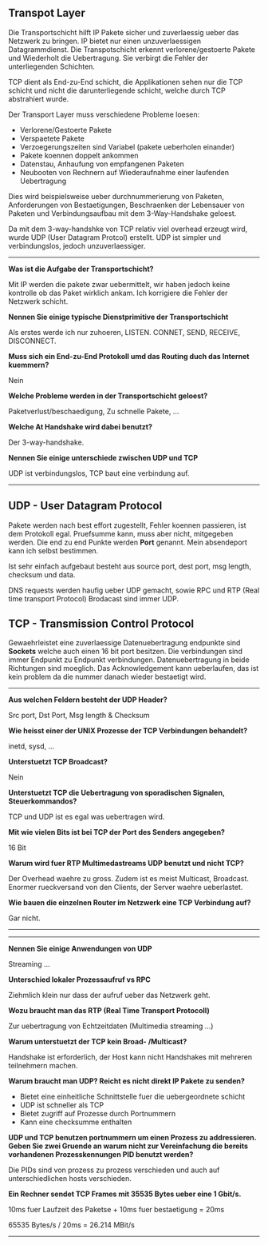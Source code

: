 ## Transpot Layer

Die Transportschicht hilft IP Pakete sicher und zuverlaessig
ueber das Netzwerk zu bringen. IP bietet nur einen unzuverlaessigen Datagrammdienst.
Die Transpotschicht erkennt verlorene/gestoerte Pakete und Wiederholt die Uebertragung.
Sie verbirgt die Fehler der unterliegenden Schichten.

TCP dient als End-zu-End schicht, die Applikationen sehen nur die TCP schicht
und nicht die darunterliegende schicht, welche durch TCP abstrahiert wurde.

Der Transport Layer muss verschiedene Probleme loesen:

 - Verlorene/Gestoerte Pakete
 - Verspaetete Pakete
 - Verzoegerungszeiten sind Variabel (pakete ueberholen einander)
 - Pakete koennen doppelt ankommen
 - Datenstau, Anhaufung von empfangenen Paketen
 - Neubooten von Rechnern auf Wiederaufnahme einer laufenden Uebertragung

Dies wird beispielsweise ueber durchnummerierung von Paketen, Anforderungen
von Bestaetigungen, Beschraenken der Lebensauer von Paketen und
Verbindungsaufbau mit dem 3-Way-Handshake geloest.

Da mit dem 3-way-handshke von TCP relativ viel overhead erzeugt wird,
wurde UDP (User Datagram Protcol) erstellt.
UDP ist simpler und verbindungslos, jedoch unzuverlaessiger.

---

**Was ist die Aufgabe der Transportschicht?**

Mit IP werden die pakete zwar uebermittelt, wir haben jedoch keine
kontrolle ob das Paket wirklich ankam. Ich korrigiere die Fehler
der Netzwerk schicht.

**Nennen Sie einige typische Dienstprimitive der Transportschicht**

Als erstes werde ich nur zuhoeren, LISTEN. CONNET, SEND, RECEIVE, DISCONNECT.

**Muss sich ein End-zu-End Protokoll umd das Routing duch das Internet kuemmern?**

Nein

**Welche Probleme werden in der Transportschicht geloest?**

Paketverlust/beschaedigung, Zu schnelle Pakete, ...

**Welche At Handshake wird dabei benutzt?**

Der 3-way-handshake.

**Nennen Sie einige unterschiede zwischen UDP und TCP**

UDP ist verbindungslos, TCP baut eine verbindung auf.

---

## UDP -  User Datagram Protocol

Pakete werden nach best effort zugestellt, Fehler koennen passieren, ist dem
Protokoll egal. Pruefsumme kann, muss aber nicht, mitgegeben werden.
Die end zu end Punkte werden **Port** genannt. Mein absendeport
kann ich selbst bestimmen.

Ist sehr einfach aufgebaut besteht aus source port, dest port, msg length, checksum
und data.

DNS requests werden haufig ueber UDP gemacht, sowie RPC und RTP (Real time transport Protocol)
Brodacast sind immer UDP.

## TCP - Transmission Control Protocol

Gewaehrleistet eine zuverlaessige Datenuebertragung endpunkte sind **Sockets** welche auch
einen 16 bit port besitzen. Die verbindungen sind immer Endpunkt zu Endpunkt verbindungen.
Datenuebertragung in beide Richtungen sind moeglich.
Das Acknowledgement kann ueberlaufen, das ist kein problem da
die nummer danach wieder bestaetigt wird.

---

**Aus welchen Feldern besteht der UDP Header?**

Src port, Dst Port, Msg length & Checksum

**Wie heisst einer der UNIX Prozesse der TCP Verbindungen behandelt?**

inetd, sysd, ...

**Unterstuetzt TCP Broadcast?**

Nein

**Unterstuetzt TCP die Uebertragung von sporadischen Signalen, Steuerkommandos?**

TCP und UDP ist es egal was uebertragen wird.

**Mit wie vielen Bits ist bei TCP der Port des Senders angegeben?**

16 Bit

**Warum wird fuer RTP Multimedastreams UDP benutzt und nicht TCP?**

Der Overhead waehre zu gross. Zudem ist es meist Multicast, Broadcast.
Enormer rueckversand von den Clients, der Server waehre ueberlastet.

**Wie bauen die einzelnen Router im Netzwerk eine TCP Verbindung auf?**

Gar nicht.

---

---

**Nennen Sie einige Anwendungen von UDP**

Streaming ...

**Unterschied lokaler Prozessaufruf vs RPC**

Ziehmlich klein nur dass der aufruf ueber das Netzwerk geht.

**Wozu braucht man das RTP (Real Time Transport Protocoll)**

Zur uebertragung von Echtzeitdaten (Multimedia streaming ...)

**Warum unterstuetzt der TCP kein Broad- /Multicast?**

Handshake ist erforderlich, der Host kann nicht Handshakes mit mehreren
teilnehmern machen.

**Warum braucht man UDP? Reicht es nicht direkt IP Pakete zu senden?**

 - Bietet eine einheitliche Schnittstelle fuer die uebergeordnete schicht
 - UDP ist schneller als TCP
 - Bietet zugriff auf Prozesse durch Portnummern
 - Kann eine checksumme enthalten

**UDP und TCP benutzen portnummern um einen Prozess zu addressieren.
Geben Sie zwei Gruende an warum nicht zur Vereinfachung die bereits vorhandenen Prozesskennungen
PID benutzt werden?**

Die PIDs sind von prozess zu prozess verschieden und auch auf unterschiedlichen hosts
verschieden.

**Ein Rechner sendet TCP Frames mit 35535 Bytes ueber eine 1 Gbit/s.**

10ms fuer Laufzeit des Paketse + 10ms fuer bestaetigung = 20ms

65535 Bytes/s / 20ms =  26.214 MBit/s

---
